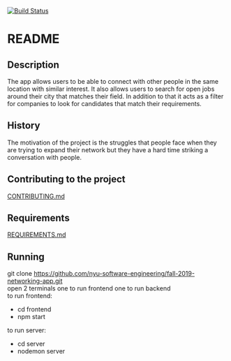 [![Build Status](https://travis-ci.com/nyu-software-engineering/fall-2019-networking-app.svg?branch=master)](https://travis-ci.com/nyu-software-engineering/fall-2019-networking-app)


# README

## Description 
The app allows users to be able to connect with other people in the same location with similar interest. It also allows users to search for open jobs around their city that matches their field. In addition to that it acts as a filter for companies to look for candidates that match their requirements. 

## History 
The motivation of the project is the struggles that people face when they are trying to expand their network but they have a hard time striking a conversation with people. 

## Contributing to the project <br>
[CONTRIBUTING.md](Comtributing.md)

## Requirements <br>
[REQUIREMENTS.md](REQUIREMENTS.md)

## Running <br> 
git clone https://github.com/nyu-software-engineering/fall-2019-networking-app.git <br>
open 2 terminals one to run frontend one to run backend <br>
to run frontend: <br>
 - cd frontend <br>
 - npm start <br>

to run server: <br>
 - cd server <br>
 - nodemon server 
